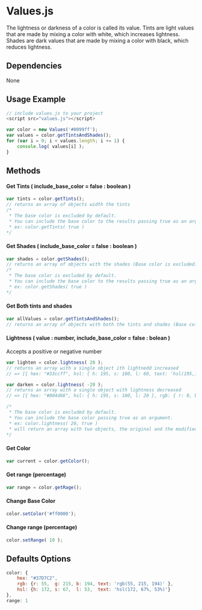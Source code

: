 # Values.js

The lightness or darkness of a color is called its value.
Tints are light values that are made by mixing a color with white, which increases lightness.
Shades are dark values that are made by mixing a color with black, which reduces lightness.

## Dependencies
None

## Usage Example
```js
// include values.js to your project
<script src="values.js"></script>
```

```js
var color = new Values('#0099ff');
var values = color.getTintsAndShades();
for (var i = 0; i < values.length; i += 1) {
    console.log( values[i] );
}
```

## Methods

#### Get Tints ( include_base_color = false : boolean )
```js
var tints = color.getTints();
// returns an array of objects width the tints
/*
 * The base color is excluded by default.
 * You can include the base color to the results passing true as an argument.
 * ex: color.getTints( true )
*/
```

#### Get Shades ( include_base_color = false : boolean )
```js
var shades = color.getShades();
// returns an array of objects with the shades (Base color is excluded)
/*
 * The base color is excluded by default.
 * You can include the base color to the results passing true as an argument.
 * ex: color.getShades( true )
*/
```

#### Get Both tints and shades
```js
var allValues = color.getTintsAndShades();
// returns an array of objects with both the tints and shades (Base color always included)
```

#### Lightness ( value : number, include_base_color = false : bolean )
Accepts a positive or negative number
```js
var lighten = color.lightness( 20 );
// returns an array with a single object ith lightnedd increased
// => [{ hex: "#33ccff", hsl: { h: 195, s: 100, l: 60, text: 'hsl(195,100%,60%)' }, rgb: { r: 51, b: 255, g: 204, text: 'rgb(51,255,204)' }]

var darken = color.lightness( -20 );
// returns an array with a single object with lightness decreased
// => [{ hex: "#004d66", hsl: { h: 195, s: 100, l: 20 }, rgb: { r: 0, b: 102, g: 77 }]

/*
 * The base color is excluded by default.
 * You can include the base color passing true as an argument.
 * ex: color.lightness( 20, true )
 * will return an array with two objects, the original and the modified.
*/
```

#### Get Color
```js
var current = color.getColor();
```

#### Get range (percentage)
```js
var range = color.getRage();
```

#### Change Base Color
```js
color.setColor('#ff0000');
```

#### Change range (percentage)
```js
color.setRange( 10 );
```

## Defaults Options
```js
color: {
    hex: "#37D7C2",
    rgb: {r: 55,  g: 215, b: 194, text: 'rgb(55, 215, 194)' },
    hsl: {h: 172, s: 67,  l: 53,  text: 'hsl(172, 67%, 53%)'}
},
range: 1
```
